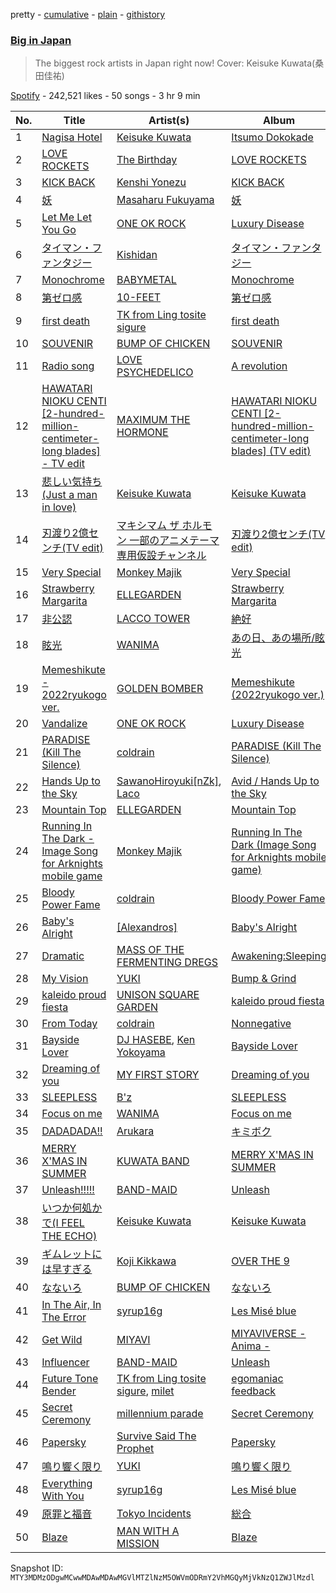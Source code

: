pretty - [cumulative](/playlists/cumulative/37i9dQZF1DXbR32Ldau7WM.md) - [plain](/playlists/plain/37i9dQZF1DXbR32Ldau7WM) - [githistory](https://github.githistory.xyz/mackorone/spotify-playlist-archive/blob/main/playlists/plain/37i9dQZF1DXbR32Ldau7WM)

### [Big in Japan](https://open.spotify.com/playlist/37i9dQZF1DXbR32Ldau7WM)

> The biggest rock artists in Japan right now! Cover: Keisuke Kuwata\(桑田佳祐\)

[Spotify](https://open.spotify.com/user/spotify) - 242,521 likes - 50 songs - 3 hr 9 min

| No. | Title | Artist(s) | Album | Length |
|---|---|---|---|---|
| 1 | [Nagisa Hotel](https://open.spotify.com/track/4e8gNWPaGuAqXpvtgh4tTM) | [Keisuke Kuwata](https://open.spotify.com/artist/6YIqgghQqnkNne8BKQpW6v) | [Itsumo Dokokade](https://open.spotify.com/album/2nFXYmfqJ6f5YnQAX5227e) | 4:38 |
| 2 | [LOVE ROCKETS](https://open.spotify.com/track/6stn0schvLBMoRHsDeYiIi) | [The Birthday](https://open.spotify.com/artist/58zME34zPsQx58YXCyFryH) | [LOVE ROCKETS](https://open.spotify.com/album/0wN4mrkQyl961vNqhchf7N) | 4:21 |
| 3 | [KICK BACK](https://open.spotify.com/track/3khEEPRyBeOUabbmOPJzAG) | [Kenshi Yonezu](https://open.spotify.com/artist/1snhtMLeb2DYoMOcVbb8iB) | [KICK BACK](https://open.spotify.com/album/6RH1fEIz8HVXregzz5Xp2B) | 3:13 |
| 4 | [妖](https://open.spotify.com/track/5es17R7PLDy4hRq6wEDhcg) | [Masaharu Fukuyama](https://open.spotify.com/artist/5FGlhIQqewJRV8fx24toG0) | [妖](https://open.spotify.com/album/4zwHtQV5by88tVRwP48PlV) | 4:17 |
| 5 | [Let Me Let You Go](https://open.spotify.com/track/1l6fmXCPtTpJrKpYBe9bBw) | [ONE OK ROCK](https://open.spotify.com/artist/7k73EtZwoPs516ZxE72KsO) | [Luxury Disease](https://open.spotify.com/album/7bR908SDBENoC7rqC0k4h4) | 3:00 |
| 6 | [タイマン・ファンタジー](https://open.spotify.com/track/1kSoNgf1LSTEQ1NWmqZEwT) | [Kishidan](https://open.spotify.com/artist/58WqD0AmJH03qw4AUN00Yx) | [タイマン・ファンタジー](https://open.spotify.com/album/5hvWTCctUZlwPPEtfFGnuG) | 5:08 |
| 7 | [Monochrome](https://open.spotify.com/track/2Rw6wkd0q3LXx5xsdjLs1P) | [BABYMETAL](https://open.spotify.com/artist/630wzNP2OL7fl4Xl0GnMWq) | [Monochrome](https://open.spotify.com/album/6IoOqdEHdwLgfUONXeYvoI) | 3:57 |
| 8 | [第ゼロ感](https://open.spotify.com/track/3GGOKTfxgyluPvAFnB30zE) | [10\-FEET](https://open.spotify.com/artist/0QZqdhoRQkn1VphAa5eX8h) | [第ゼロ感](https://open.spotify.com/album/7hUGSAApToftQu366lqPVf) | 4:47 |
| 9 | [first death](https://open.spotify.com/track/0ky07Oq85l9zx7e427XGgC) | [TK from Ling tosite sigure](https://open.spotify.com/artist/3B9O5mYYw89fFXkwKh7jCS) | [first death](https://open.spotify.com/album/1IbsEpB7SmkJSaeTajYw7R) | 4:01 |
| 10 | [SOUVENIR](https://open.spotify.com/track/7qOsSOpiL3R8RKyiBtIYNQ) | [BUMP OF CHICKEN](https://open.spotify.com/artist/0hSFeqPehe7FtCNWuQ6Bsy) | [SOUVENIR](https://open.spotify.com/album/62Rk2K7V2le9NBC75ANiX7) | 4:24 |
| 11 | [Radio song](https://open.spotify.com/track/6EzqEvGM8W0ipnjRkxM43X) | [LOVE PSYCHEDELICO](https://open.spotify.com/artist/5V7OCRPNS7vBRLRkrMVNqp) | [A revolution](https://open.spotify.com/album/4hQR4egbzyjzu0MchDMZAD) | 4:00 |
| 12 | [HAWATARI NIOKU CENTI \[2\-hundred\-million\-centimeter\-long blades\] \- TV edit](https://open.spotify.com/track/1lySGuhlcZUJxLA5W5Bo7k) | [MAXIMUM THE HORMONE](https://open.spotify.com/artist/3AMut7lAb1JjINkn8Fmkhu) | [HAWATARI NIOKU CENTI \[2\-hundred\-million\-centimeter\-long blades\] \(TV edit\)](https://open.spotify.com/album/22bkV1gcP9weQRmRktdCM4) | 1:29 |
| 13 | [悲しい気持ち\(Just a man in love\)](https://open.spotify.com/track/14evwICDoy0d36Nat7hsUT) | [Keisuke Kuwata](https://open.spotify.com/artist/6YIqgghQqnkNne8BKQpW6v) | [Keisuke Kuwata](https://open.spotify.com/album/5CLzyaBEYRrRZe8foN2r9c) | 3:54 |
| 14 | [刃渡り2億センチ\(TV edit\)](https://open.spotify.com/track/2rTmZHTXWo9YfIRAxbdkpG) | [マキシマム ザ ホルモン 一部のアニメテーマ専用仮設チャンネル](https://open.spotify.com/artist/7ipRKwjoASGW04QLVsDg3g) | [刃渡り2億センチ\(TV edit\)](https://open.spotify.com/album/04tV0O6qn5cXheBUTHmeKv) | 1:29 |
| 15 | [Very Special](https://open.spotify.com/track/3LXHBMFOo9h9BemsSp9NDq) | [Monkey Majik](https://open.spotify.com/artist/6U2dgcU46Iy9pF3RQBj5hG) | [Very Special](https://open.spotify.com/album/2QzJ56blkzDzS50a9xZcNa) | 3:03 |
| 16 | [Strawberry Margarita](https://open.spotify.com/track/6TsRIgK1wGPQDy5dsv36AF) | [ELLEGARDEN](https://open.spotify.com/artist/3cbd5GWGOknxmFAe77MDbk) | [Strawberry Margarita](https://open.spotify.com/album/5BLIyjQJxYW09jh0qh4QUQ) | 3:08 |
| 17 | [非公認](https://open.spotify.com/track/0yJ5rcOr4IgaoXIkQJwha6) | [LACCO TOWER](https://open.spotify.com/artist/47VpPVgXyjyV2pIShGpUud) | [絶好](https://open.spotify.com/album/122c8pnISUfcHMm9eixo2v) | 4:15 |
| 18 | [眩光](https://open.spotify.com/track/0Imzg052WsTbxUNDMnZhmp) | [WANIMA](https://open.spotify.com/artist/6YqdtpUutxodni6lUD4stM) | [あの日、あの場所/眩光](https://open.spotify.com/album/1VSTDVmonKezz5ZiBtc66c) | 3:34 |
| 19 | [Memeshikute \- 2022ryukogo ver.](https://open.spotify.com/track/1jcBBNlvrLSvfZJThCz3oe) | [GOLDEN BOMBER](https://open.spotify.com/artist/2BHobTrfUdKWd84nLdMViA) | [Memeshikute \(2022ryukogo ver.\)](https://open.spotify.com/album/54EH2V8aSCzMyi47fdmeUc) | 2:29 |
| 20 | [Vandalize](https://open.spotify.com/track/0zmOnwMT92MMZxfE04TbKt) | [ONE OK ROCK](https://open.spotify.com/artist/7k73EtZwoPs516ZxE72KsO) | [Luxury Disease](https://open.spotify.com/album/7bR908SDBENoC7rqC0k4h4) | 3:14 |
| 21 | [PARADISE \(Kill The Silence\)](https://open.spotify.com/track/1YLnHvUtdMN91dmwFE5ueh) | [coldrain](https://open.spotify.com/artist/4pCVGaLWxDe4d8bsjsnmUM) | [PARADISE \(Kill The Silence\)](https://open.spotify.com/album/6SdcvS3W4Rhs36uOpb3gb7) | 3:43 |
| 22 | [Hands Up to the Sky](https://open.spotify.com/track/7kiWVIA95A2H7TMYSrA0b5) | [SawanoHiroyuki\[nZk\]](https://open.spotify.com/artist/2EWXgN0xWOnbqJOxa9pWNO), [Laco](https://open.spotify.com/artist/7yEsBM3bZnkNfKyB9XGyyd) | [Avid / Hands Up to the Sky](https://open.spotify.com/album/4Uyvexhl7bPlTTrYX5YPAp) | 3:32 |
| 23 | [Mountain Top](https://open.spotify.com/track/2VZsN0yEEVmEsohRi56wEm) | [ELLEGARDEN](https://open.spotify.com/artist/3cbd5GWGOknxmFAe77MDbk) | [Mountain Top](https://open.spotify.com/album/02S7xatuIOTEWNgLAfKh34) | 4:06 |
| 24 | [Running In The Dark \- Image Song for Arknights mobile game](https://open.spotify.com/track/3D46cXfwM4id5YfQbpTvKA) | [Monkey Majik](https://open.spotify.com/artist/6U2dgcU46Iy9pF3RQBj5hG) | [Running In The Dark \(Image Song for Arknights mobile game\)](https://open.spotify.com/album/16X7XTvj35X5fVmE8d8jnR) | 3:40 |
| 25 | [Bloody Power Fame](https://open.spotify.com/track/6oshufDccwvnIwKCvKayb6) | [coldrain](https://open.spotify.com/artist/4pCVGaLWxDe4d8bsjsnmUM) | [Bloody Power Fame](https://open.spotify.com/album/4H9aESabZLTv3U8FEAxvsI) | 3:58 |
| 26 | [Baby's Alright](https://open.spotify.com/track/5jFKVJxMWo7ieMI6TZFkCO) | [\[Alexandros\]](https://open.spotify.com/artist/1luOe8HkZQ7zwuaO2wuJqI) | [Baby's Alright](https://open.spotify.com/album/6X4Uwd6AcExE9pK9yXymFy) | 2:43 |
| 27 | [Dramatic](https://open.spotify.com/track/3pT5vtG177l2jrxpPy76jB) | [MASS OF THE FERMENTING DREGS](https://open.spotify.com/artist/14d5KCX9nprUcxnKIShrr1) | [Awakening:Sleeping](https://open.spotify.com/album/3CtgykVNQgaZ42o6f89PQy) | 3:47 |
| 28 | [My Vision](https://open.spotify.com/track/7y7RZol3cLs85hO9GtCo9P) | [YUKI](https://open.spotify.com/artist/380DW51qbu5pSP8crFRIII) | [Bump & Grind](https://open.spotify.com/album/5Xo7luQI6DCmzvzJYs3jWj) | 3:56 |
| 29 | [kaleido proud fiesta](https://open.spotify.com/track/3Gl8jfnr5qHzVoWCWc9tV3) | [UNISON SQUARE GARDEN](https://open.spotify.com/artist/449AEgfeOxqAuRn0uX6l3u) | [kaleido proud fiesta](https://open.spotify.com/album/5Hk8uiIjY8CZ0pQ7vRIV1p) | 3:42 |
| 30 | [From Today](https://open.spotify.com/track/7qLbPd5yhm0Vne45PXPabV) | [coldrain](https://open.spotify.com/artist/4pCVGaLWxDe4d8bsjsnmUM) | [Nonnegative](https://open.spotify.com/album/2XA78l6T2geC3hfxcnOs6V) | 3:53 |
| 31 | [Bayside Lover](https://open.spotify.com/track/28hG6uREADxqxdfg7mQUzC) | [DJ HASEBE](https://open.spotify.com/artist/1hmfvUtIXJ6c5odBY2kFqW), [Ken Yokoyama](https://open.spotify.com/artist/3P0HfRJSGDbTYjSeYPAqVs) | [Bayside Lover](https://open.spotify.com/album/0dM5w3G09YZRE7SN3eMsbe) | 3:26 |
| 32 | [Dreaming of you](https://open.spotify.com/track/61AYCZrkESwuQKUULP0fgF) | [MY FIRST STORY](https://open.spotify.com/artist/6cutt8thPFUICMfxaYerWd) | [Dreaming of you](https://open.spotify.com/album/4QKClAPe6qbAsbioYnC20S) | 2:33 |
| 33 | [SLEEPLESS](https://open.spotify.com/track/6Xizy6cbIVFGuOFMvj1btX) | [B'z](https://open.spotify.com/artist/7i9bNUSGORP5MIgrii3cJc) | [SLEEPLESS](https://open.spotify.com/album/5qZBvVlYiHtz5jAfJDQp5k) | 3:38 |
| 34 | [Focus on me](https://open.spotify.com/track/2LW2YGQdWWYW3glzf0gERU) | [WANIMA](https://open.spotify.com/artist/6YqdtpUutxodni6lUD4stM) | [Focus on me](https://open.spotify.com/album/2tORGVHZEBoiLJt9qKkewn) | 4:10 |
| 35 | [DADADADA!!](https://open.spotify.com/track/5GKUID6YTAM4ps2u5Urw6t) | [Arukara](https://open.spotify.com/artist/3FNVZovYeq27HeeJf3ogLU) | [キミボク](https://open.spotify.com/album/1DhaAjt9xfSjJP8juoYf0t) | 4:22 |
| 36 | [MERRY X'MAS IN SUMMER](https://open.spotify.com/track/2U99CkOaKJ000EV8GqMS1E) | [KUWATA BAND](https://open.spotify.com/artist/3PJilv6F07BzEjSpkAXoOl) | [MERRY X'MAS IN SUMMER](https://open.spotify.com/album/60iBZ6OLMcN1CU11E3MNzw) | 5:05 |
| 37 | [Unleash!!!!!](https://open.spotify.com/track/5Ti8I2TZIE0CM625nT9e0H) | [BAND\-MAID](https://open.spotify.com/artist/5Wh3G01Xfxn2zzEZNpuYHH) | [Unleash](https://open.spotify.com/album/09kpnVq1iOLRwM8eWKXADw) | 3:10 |
| 38 | [いつか何処かで\(I FEEL THE ECHO\)](https://open.spotify.com/track/68RX2vrRi2cEFd6rThCtWr) | [Keisuke Kuwata](https://open.spotify.com/artist/6YIqgghQqnkNne8BKQpW6v) | [Keisuke Kuwata](https://open.spotify.com/album/5CLzyaBEYRrRZe8foN2r9c) | 5:20 |
| 39 | [ギムレットには早すぎる](https://open.spotify.com/track/4kRNvgIaeVI3jMzQY85Pio) | [Koji Kikkawa](https://open.spotify.com/artist/1S6yZL1OIb51tEtbKg3iZ1) | [OVER THE 9](https://open.spotify.com/album/3pUntJ51rsJWQPL6W5Bs9P) | 3:43 |
| 40 | [なないろ](https://open.spotify.com/track/5LOISm9qukDm7veN4Fqgnc) | [BUMP OF CHICKEN](https://open.spotify.com/artist/0hSFeqPehe7FtCNWuQ6Bsy) | [なないろ](https://open.spotify.com/album/3AlWWIGwJoaTuSMa9epb3e) | 4:22 |
| 41 | [In The Air, In The Error](https://open.spotify.com/track/4JWcLsPrJPaSxBzvX8nNaO) | [syrup16g](https://open.spotify.com/artist/0nwTdEUuG7c1M3kR9CIIxm) | [Les Misé blue](https://open.spotify.com/album/1oNVgCta0qPtdwQEGESzYs) | 4:22 |
| 42 | [Get Wild](https://open.spotify.com/track/5G48nS1vgkQherzj2bHE3F) | [MIYAVI](https://open.spotify.com/artist/7sBtBCNVRujQhaHDODkfTN) | [MIYAVIVERSE \- Anima \-](https://open.spotify.com/album/60rJiOVY3wSlVwV7fB5HRB) | 4:34 |
| 43 | [Influencer](https://open.spotify.com/track/1bgpOs3FeHhbpFSZkApGkZ) | [BAND\-MAID](https://open.spotify.com/artist/5Wh3G01Xfxn2zzEZNpuYHH) | [Unleash](https://open.spotify.com/album/09kpnVq1iOLRwM8eWKXADw) | 3:23 |
| 44 | [Future Tone Bender](https://open.spotify.com/track/5Ed03SNdYyL69YsW0pOfEz) | [TK from Ling tosite sigure](https://open.spotify.com/artist/3B9O5mYYw89fFXkwKh7jCS), [milet](https://open.spotify.com/artist/45ft4DyTCEJfQwTBHXpdhM) | [egomaniac feedback](https://open.spotify.com/album/3XBNvPlVMRZkS10ssu1iRF) | 3:52 |
| 45 | [Secret Ceremony](https://open.spotify.com/track/4H0jA4BmoPsR1g0YojlYKV) | [millennium parade](https://open.spotify.com/artist/0GZ65zwBwkkwGNJ3zagtTZ) | [Secret Ceremony](https://open.spotify.com/album/79uzDTAtLl2kp5bskMLgtQ) | 3:40 |
| 46 | [Papersky](https://open.spotify.com/track/27Aet7xWrKxC6Yvw6S6Si3) | [Survive Said The Prophet](https://open.spotify.com/artist/7zyObVag8rUjItn71SkIrh) | [Papersky](https://open.spotify.com/album/0O07iy0DxbwL1TGOntCBIq) | 4:16 |
| 47 | [鳴り響く限り](https://open.spotify.com/track/1AudHfLgLyJoDvqBTZBtSU) | [YUKI](https://open.spotify.com/artist/380DW51qbu5pSP8crFRIII) | [鳴り響く限り](https://open.spotify.com/album/6NDdztWIUAsK2pbmDvWjND) | 3:53 |
| 48 | [Everything With You](https://open.spotify.com/track/1Q6e1o8Dy3H8wG0RGahl2t) | [syrup16g](https://open.spotify.com/artist/0nwTdEUuG7c1M3kR9CIIxm) | [Les Misé blue](https://open.spotify.com/album/1oNVgCta0qPtdwQEGESzYs) | 3:58 |
| 49 | [原罪と福音](https://open.spotify.com/track/3N8YigCwZIgIH8IKzlw6V9) | [Tokyo Incidents](https://open.spotify.com/artist/6KQWWzFLPQbqomJrieHAW5) | [総合](https://open.spotify.com/album/2jYrSjiB2tmFZ8jKZLuhrp) | 4:40 |
| 50 | [Blaze](https://open.spotify.com/track/5Pw2rjJVoTbMJlY8988bvn) | [MAN WITH A MISSION](https://open.spotify.com/artist/3NTbOmzlj2cL86XFuDVFvZ) | [Blaze](https://open.spotify.com/album/6mn2Cgy23BdXyC46L3bkiy) | 3:39 |

Snapshot ID: `MTY3MDMzODgwMCwwMDAwMDAwMGVlMTZlNzM5OWVmODRmY2VhMGQyMjVkNzQ1ZWJlMzdl`
